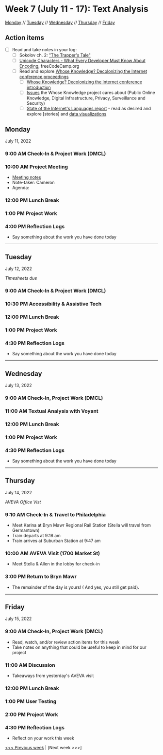 # Week 7 (July 11 - 17): Text Analysis

[Monday](#monday) // [Tuesday](#tuesday) // [Wednesday](#wednesday) // [Thursday](#thursday) // [Friday](#friday)

## Action items
- [ ] Read and take notes in your log: 
  - [ ] Sokolov ch. 2: ["The Trapper's Tale"](https://digitalscholarship.brynmawr.edu/dog/texts/02_en/)
  - [ ] [Unicode Characters - What Every Developer Must Know About Encoding](https://www.freecodecamp.org/news/everything-you-need-to-know-about-encoding/), freeCodeCamp.org
  - [ ] Read and explore [Whose Knowledge? Decolonizing the Internet conference proceedings](https://whoseknowledge.org/) 
    - [ ] [Whose Knowledge? Decolonizing the Internet conference introduction](https://whoseknowledge.org/decolonizing-the-internet-conference/)
    - [ ] [Issues](https://whoseknowledge.org/issues/) the Whose Knowledge project cares about (Public Online Knowledge, Digital Infrastructure, Privacy, Surveillance and Security)
    - [ ] [State of the Internet's Languages report](https://internetlanguages.org/en/) - read as desired and explore [stories] and [data visualizations](https://internetlanguages.org/en/numbers/)

## Monday
July 11, 2022

### 9:00 AM Check-In & Project Work (DMCL)

### 10:00 AM Project Meeting
- [Meeting notes](https://brynmawr.sharepoint.com/:w:/s/dssf/EaP48Y-n3RlFsQqSd4O42pEBsDETlHeNBtzRzBI7l6MNNA?e=J6Ru1a)
- Note-taker: Cameron
- Agenda:

### 12:00 PM Lunch Break

### 1:00 PM Project Work

### 4:00 PM Reflection Logs
- Say something about the work you have done today

---

## Tuesday
July 12, 2022

*Timesheets due*

### 9:00 AM Check-In & Project Work (DMCL)

### 10:30 PM Accessibility & Assistive Tech

### 12:00 PM Lunch Break

### 1:00 PM Project Work

### 4:30 PM Reflection Logs
- Say something about the work you have done today

---

## Wednesday
July 13, 2022

### 9:00 AM Check-In, Project Work (DMCL)

### 11:00 AM Textual Analysis with Voyant

### 12:00 PM Lunch Break

### 1:00 PM Project Work

### 4:30 PM Reflection Logs
- Say something about the work you have done today

---

## Thursday
July 14, 2022

*AVEVA Office Vist*

### 9:10 AM Check-In & Travel to Philadelphia
- Meet Karina at Bryn Mawr Regional Rail Station (Stella will travel from Germantown)
- Train departs at 9:18 am
- Train arrives at Suburban Station at 9:47 am

### 10:00 AM AVEVA Visit (1700 Market St)
- Meet Stella & Allen in the lobby for check-in

### 3:00 PM Return to Bryn Mawr
- The remainder of the day is yours! ( And yes, you still get paid).

---

## Friday
July 15, 2022

### 9:00 AM Check-In, Project Work (DMCL)
- Read, watch, and/or review action items for this week
- Take notes on anything that could be useful to keep in mind for our project

### 11:00 AM Discussion
- Takeaways from yesterday's AVEVA visit

### 12:00 PM Lunch Break

### 1:00 PM User Testing

### 2:00 PM Project Work

### 4:30 PM Reflection Logs
- Reflect on your work this week

[<<< Previous week](06-exhib.md) | [Next week >>>]
